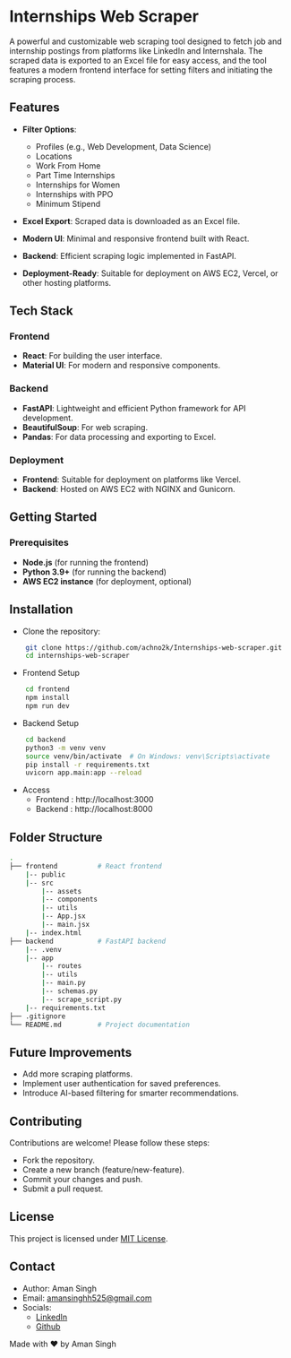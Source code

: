 
# Internships Web Scraper

A powerful and customizable web scraping tool designed to fetch job and internship postings from platforms like LinkedIn and Internshala. The scraped data is exported to an Excel file for easy access, and the tool features a modern frontend interface for setting filters and initiating the scraping process.




## Features

- **Filter Options**:
    - Profiles (e.g., Web Development, Data Science)
    - Locations
    - Work From Home
    - Part Time Internships
    - Internships for Women
    - Internships with PPO
    - Minimum Stipend

- **Excel Export**: Scraped data is downloaded as an Excel file.

- **Modern UI**: Minimal and responsive frontend built with React.

- **Backend**: Efficient scraping logic implemented in FastAPI.

- **Deployment-Ready**: Suitable for deployment on AWS EC2, Vercel, or other hosting platforms.




## Tech Stack

### Frontend

- **React**: For building the user interface.
- **Material UI**: For modern and responsive components.

### Backend

- **FastAPI**: Lightweight and efficient Python framework for API development.
- **BeautifulSoup**: For web scraping.
- **Pandas**: For data processing and exporting to Excel.

### Deployment

- **Frontend**: Suitable for deployment on platforms like Vercel.
- **Backend**: Hosted on AWS EC2 with NGINX and Gunicorn.




## Getting Started

### Prerequisites
- **Node.js** (for running the frontend)
- **Python 3.9+** (for running the backend)
- **AWS EC2 instance** (for deployment, optional)


## Installation

-  Clone the repository:

```bash
    git clone https://github.com/achno2k/Internships-web-scraper.git
    cd internships-web-scraper
```
- Frontend Setup
```bash
    cd frontend
    npm install
    npm run dev
```
- Backend Setup

```bash
    cd backend
    python3 -m venv venv
    source venv/bin/activate  # On Windows: venv\Scripts\activate
    pip install -r requirements.txt
    uvicorn app.main:app --reload
```
- Access
    - Frontend : http://localhost:3000
    - Backend : http://localhost:8000

## Folder Structure

```bash
.
├── frontend          # React frontend
    |-- public
    |-- src
        |-- assets
        |-- components
        |-- utils
        |-- App.jsx
        |-- main.jsx
    |-- index.html
├── backend           # FastAPI backend
    |-- .venv
    |-- app
        |-- routes
        |-- utils
        |-- main.py
        |-- schemas.py
        |-- scrape_script.py
    |-- requirements.txt
├── .gitignore
└── README.md         # Project documentation
```

## Future Improvements

- Add more scraping platforms.
- Implement user authentication for saved preferences.
- Introduce AI-based filtering for smarter recommendations.
## Contributing

Contributions are welcome! Please follow these steps:

- Fork the repository.
- Create a new branch (feature/new-feature).
- Commit your changes and push.
- Submit a pull request.


## License

This project is licensed under [MIT License](https://choosealicense.com/licenses/mit/).


## Contact
- Author: Aman Singh
- Email: amansinghh525@gmail.com
- Socials:
    - [LinkedIn](https://www.linkedin.com/in/amansingh0612/)
    - [Github](https://www.github.com/achno2k)

Made with ❤ by Aman Singh